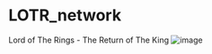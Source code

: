 # LOTR_network
Lord of The Rings - The Return of The King
![image](https://github.com/basia99ka/LOTR_network/assets/165905205/d31b9898-b1ce-49cc-85f4-a8dd06ed8149)
